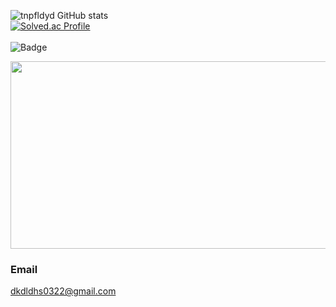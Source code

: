 <!--
**tnpfldyd/tnpfldyd** is a ✨ _special_ ✨ repository because its `README.md` (this file) appears on your GitHub profile.

Here are some ideas to get you started:

- 🔭 I’m currently working on ...
- 🌱 I’m currently learning ...
- 👯 I’m looking to collaborate on ...
- 🤔 I’m looking for help with ...
- 💬 Ask me about ...
- 📫 How to reach me: ...
- 😄 Pronouns: ...
- ⚡ Fun fact: ...
-->
![tnpfldyd GitHub stats](https://github-readme-stats.vercel.app/api?username=tnpfldyd&show_icons=true&theme=dark)  
[![Solved.ac
Profile](http://mazassumnida.wtf/api/v2/generate_badge?boj=tnpfldyd)](https://solved.ac/tnpfldyd/)  
<br>
![Badge](https://hitscounter.dev/api/hit?url=https%3A%2F%2Fgithub.com%2Ftnpfldyd&label=Visitors&icon=music-note&color=%239eeaf9)  

<a href="https://github.com/devxb/gitanimals">
<img
  src="https://render.gitanimals.org/farms/tnpfldyd"
  width="600"
  height="300"
/>
</a>

### Email
dkdldhs0322@gmail.com
